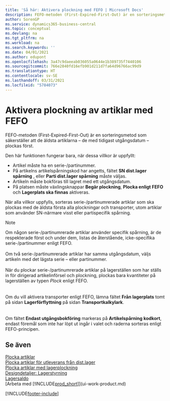 ```yaml
---
title: 'Så här: Aktivera plockning med FEFO | Microsoft Docs'
description: FEFO-metoden (First-Expired-First-Out) är en sorteringsmetod som säkerställer att de äldsta artiklar, de med de tidigaste utgångsdatumen, plockas först.
author: SorenGP
ms.service: dynamics365-business-central
ms.topic: conceptual
ms.devlang: na
ms.tgt_pltfrm: na
ms.workload: na
ms.search.keywords: ''
ms.date: 04/01/2021
ms.author: edupont
ms.openlocfilehash: 3a47c9daeeab036055a0644e1b389735f7440106
ms.sourcegitcommit: 766e2840fd16efb901d211d7fa64d96766ac99d9
ms.translationtype: HT
ms.contentlocale: sv-SE
ms.lasthandoff: 03/31/2021
ms.locfileid: "5784073"
---
```

# <a name="enable-picking-items-by-fefo"></a>Aktivera plockning av artiklar med FEFO
FEFO-metoden (First-Expired-First-Out) är en sorteringsmetod som säkerställer att de äldsta artiklarna – de med tidigast utgångsdatum – plockas först.  

 Den här funktionen fungerar bara, när dessa villkor är uppfyllt:  

-   Artikel måste ha en serie-/partinummer.  
-   På artikelns artikelspårningskod har angetts, fältet **SN dist.lager spårning** , eller **Parti dist.lager spårning** måste väljas.  
-   Artikeln måste bokföras till lagret med ett utgångsdatum.  
-   På platsen måste växlingsknappar **Begär plockning**, **Plocka enligt FEFO** och **Lagerplats ska finnas** aktiveras.  

 När alla villkor uppfylls, sorteras serie-/partinumrerade artiklar som ska plockas med de äldsta första alla plockningar och transporter, utom artiklar som använder SN-närmare visst eller partispecifik spårning.  

> [!NOTE]  
> Om någon serie-/partinumrerade artiklar använder specifik spårning, är de respekterade först och under dem, listas de återstående, icke-specifika serie-/partinummer enligt FEFO.
<br /><br />
Om två serie-/partinumrerade artiklar har samma utgångsdatum, väljs artikeln med det lägsta serie – eller partinummer.
<br /><br />
När du plockar serie-/partinumrerade artiklar på lagerställen som har ställs in för dirigerad artikelinförsel och plockning, plockas bara kvantiteter på lagerställen av typen *Plock* enligt FEFO.  
<br /><br />
Om du vill aktivera transporter enligt FEFO, lämna fältet **Från lagerplats** tomt på sidan **Lagerförflyttning** på sidan **Transportkalkylark**.  
<br /><br />
Om fältet **Endast utgångsbokföring** markeras på **Artikelspårning kodkort**, endast föremål som inte har löpt ut ingår i valet och raderna sorteras enligt FEFO-principen.

## <a name="see-also"></a>Se även  
[Plocka artiklar](warehouse-pick-items.md)   
[Plocka artiklar för utleverans från dist.lager](warehouse-how-to-pick-items-for-warehouse-shipment.md)   
[Plocka artiklar med lagerplockning](warehouse-how-to-pick-items-with-inventory-picks.md)   
[Designdetaljer: Lagerstyrning](design-details-warehouse-management.md)  
[Lagersaldo](inventory-manage-inventory.md)  
[Arbeta med [!INCLUDE[prod_short](includes/prod_short.md)]](ui-work-product.md)


[!INCLUDE[footer-include](includes/footer-banner.md)]